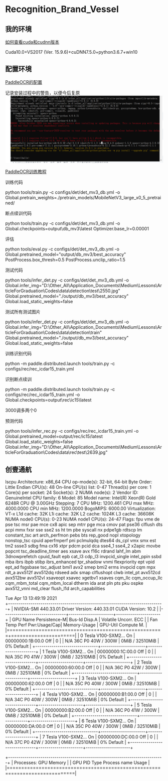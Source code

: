 # Recognition_Brand_Vessel

## 我的环境

[如何查看cuda和cudnn版本](http://pianshen.com/article/24552024218)

Cuda10.0+VS2017 (Ver. 15.9.6)+cuDNN7.5.0+python3.6.7+win10

## 配置环境
[PaddleOCR的配置](https://github.com/PaddlePaddle/PaddleOCR/blob/release/2.0/doc/doc_ch/whl.md)

记录安装过程中的警告，以便今后复原
![报错警告](md_pics/warning_pipinstall.png)

[PaddleOCR训练教程](https://github.com/PaddlePaddle/PaddleOCR/blob/release/2.0/doc/doc_ch/detection.md)

训练代码

python tools/train.py -c configs/det/det_mv3_db.yml -o Global.pretrain_weights=./pretrain_models/MobileNetV3_large_x0_5_pretrained/

断点续训代码

python tools/train.py -c configs/det/det_mv3_db.yml -o Global.checkpoints=output\db_mv3\latest Optimizer.base_lr=0.00001

评估

python tools/eval.py -c configs/det/det_mv3_db.yml  -o Global.pretrained_model="output/db_mv3/best_accuracy" PostProcess.box_thresh=0.5 PostProcess.unclip_ratio=1.5

测试代码

python tools/infer_det.py -c configs/det/det_mv3_db.yml -o Global.infer_img="D:\Other_All\Application_Documents\Medium\Lessons\ArticleForGraduation\Codes\data\detection\test\2550.jpg" Global.pretrained_model="./output/db_mv3/best_accuracy" Global.load_static_weights=false

测试所有测试图片

python tools/infer_det.py -c configs/det/det_mv3_db.yml -o Global.infer_img="D:\Other_All\Application_Documents\Medium\Lessons\ArticleForGraduation\Codes\data\detection\train" Global.pretrained_model="./output/db_mv3/best_accuracy" Global.load_static_weights=false

训练识别代码

python -m paddle.distributed.launch   tools/train.py -c configs/rec/rec_icdar15_train.yml

识别断点续训

 python -m paddle.distributed.launch  tools/train.py -c configs/rec/rec_icdar15_train.yml -o  Global.checkpoints=output\rec\ic15\latest

3000调多两个0

预测代码

python tools/infer_rec.py -c configs/rec/rec_icdar15_train.yml -o Global.pretrained_model=output/rec/ic15/latest Global.load_static_weights=false Global.infer_img="D:\Other_All\Application_Documents\Medium\Lessons\ArticleForGraduation\Codes\data\rec\test\2639.jpg"

## 创壹通航

 lscpu 
Architecture:        x86_64
CPU op-mode(s):      32-bit, 64-bit
Byte Order:          Little Endian
CPU(s):              48
On-line CPU(s) list: 0-47
Thread(s) per core:  1
Core(s) per socket:  24
Socket(s):           2
NUMA node(s):        2
Vendor ID:           GenuineIntel
CPU family:          6
Model:               85
Model name:          Intel(R) Xeon(R) Gold 6248R CPU @ 3.00GHz
Stepping:            7
CPU MHz:             1200.461
CPU max MHz:         4000.0000
CPU min MHz:         1200.0000
BogoMIPS:            6000.00
Virtualization:      VT-x
L1d cache:           32K
L1i cache:           32K
L2 cache:            1024K
L3 cache:            36608K
NUMA node0 CPU(s):   0-23
NUMA node1 CPU(s):   24-47
Flags:               fpu vme de pse tsc msr pae mce cx8 apic sep mtrr pge mca cmov pat pse36 clflush dts acpi mmx fxsr sse sse2 ss ht tm pbe syscall nx pdpe1gb rdtscp lm constant_tsc art arch_perfmon pebs bts rep_good nopl xtopology nonstop_tsc cpuid aperfmperf pni pclmulqdq dtes64 ds_cpl vmx smx est tm2 ssse3 sdbg fma cx16 xtpr pdcm pcid dca sse4_1 sse4_2 x2apic movbe popcnt tsc_deadline_timer aes xsave avx f16c rdrand lahf_lm abm 3dnowprefetch cpuid_fault epb cat_l3 cdp_l3 invpcid_single intel_ppin ssbd mba ibrs ibpb stibp ibrs_enhanced tpr_shadow vnmi flexpriority ept vpid ept_ad fsgsbase tsc_adjust bmi1 avx2 smep bmi2 erms invpcid cqm mpx rdt_a avx512f avx512dq rdseed adx smap clflushopt clwb intel_pt avx512cd avx512bw avx512vl xsaveopt xsavec xgetbv1 xsaves cqm_llc cqm_occup_llc cqm_mbm_total cqm_mbm_local dtherm ida arat pln pts pku ospke avx512_vnni md_clear flush_l1d arch_capabilities

Tue Apr 13 13:49:19 2021       
+-----------------------------------------------------------------------------+
| NVIDIA-SMI 440.33.01    Driver Version: 440.33.01    CUDA Version: 10.2     |
|-------------------------------+----------------------+----------------------+
| GPU  Name        Persistence-M| Bus-Id        Disp.A | Volatile Uncorr. ECC |
| Fan  Temp  Perf  Pwr:Usage/Cap|         Memory-Usage | GPU-Util  Compute M. |
|===============================+======================+======================|
|   0  Tesla V100-SXM2...  On   | 00000000:1B:00.0 Off |                    0 |
| N/A   36C    P0    40W / 300W |      0MiB / 32510MiB |      0%      Default |
+-------------------------------+----------------------+----------------------+
|   1  Tesla V100-SXM2...  On   | 00000000:1C:00.0 Off |                    0 |
| N/A   35C    P0    41W / 300W |      0MiB / 32510MiB |      0%      Default |
+-------------------------------+----------------------+----------------------+
|   2  Tesla V100-SXM2...  On   | 00000000:60:00.0 Off |                    0 |
| N/A   36C    P0    42W / 300W |      0MiB / 32510MiB |      0%      Default |
+-------------------------------+----------------------+----------------------+
|   3  Tesla V100-SXM2...  On   | 00000000:62:00.0 Off |                    0 |
| N/A   35C    P0    40W / 300W |      0MiB / 32510MiB |      0%      Default |
+-------------------------------+----------------------+----------------------+
|   4  Tesla V100-SXM2...  On   | 00000000:B1:00.0 Off |                    0 |
| N/A   34C    P0    40W / 300W |      0MiB / 32510MiB |      0%      Default |
+-------------------------------+----------------------+----------------------+
|   5  Tesla V100-SXM2...  On   | 00000000:B2:00.0 Off |                    0 |
| N/A   36C    P0    41W / 300W |      0MiB / 32510MiB |      0%      Default |
+-------------------------------+----------------------+----------------------+
|   6  Tesla V100-SXM2...  On   | 00000000:DA:00.0 Off |                    0 |
| N/A   35C    P0    40W / 300W |      0MiB / 32510MiB |      0%      Default |
+-------------------------------+----------------------+----------------------+
|   7  Tesla V100-SXM2...  On   | 00000000:DC:00.0 Off |                    0 |
| N/A   37C    P0    42W / 300W |      0MiB / 32510MiB |      0%      Default |
+-------------------------------+----------------------+----------------------+
                                                                               
+-----------------------------------------------------------------------------+
| Processes:                                                       GPU Memory |
|  GPU       PID   Type   Process name                             Usage      |
|=============================================================================|
